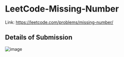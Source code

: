 # LeetCode-Missing-Number
Link: https://leetcode.com/problems/missing-number/
## Details of Submission
![image](https://user-images.githubusercontent.com/51401355/210783631-a29bcc24-a1b2-4feb-b40e-1e29bd09aca8.png)
